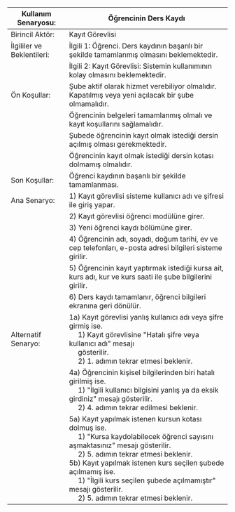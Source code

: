 
| Kullanım Senaryosu:        | Öğrencinin Ders Kaydı                                                                               |
| -------------------------- | --------------------------------------------------------------------------------------------------- |
| Birincil Aktör:            | Kayıt Görevlisi                                                                                     |
| İlgililer ve Beklentileri: | İlgili 1: Öğrenci. Ders kaydının başarılı bir şekilde tamamlanmış olmasını beklemektedir.           |
|                            | İlgili 2: Kayıt Görevlisi: Sistemin kullanımının kolay olmasını beklemektedir.                      |
| Ön Koşullar:               | Şube aktif olarak hizmet verebiliyor olmalıdır. Kapatılmış veya yeni açılacak bir şube olmamalıdır. |
|                            | Öğrencinin belgeleri tamamlanmış olmalı ve kayıt koşullarını sağlamalıdır.                          |
|                            | Şubede öğrencinin kayıt olmak istediği dersin açılmış olması gerekmektedir.                         |
|                            | Öğrencinin kayıt olmak istediği dersin kotası dolmamış olmalıdır.                                   |
| Son Koşullar:              | Öğrenci kaydının başarılı bir şekilde tamamlanması.                                                 |
| Ana Senaryo:               | 1) Kayıt görevlisi sisteme kullanıcı adı ve şifresi ile giriş yapar.                                |
|                            | 2) Kayıt görevlisi öğrenci modülüne girer.                                                          |
|                            | 3) Yeni öğrenci kaydı bölümüne girer.                                                               |
|                            | 4) Öğrencinin adı, soyadı, doğum tarihi, ev ve cep telefonları, e-posta adresi bilgileri sisteme girilir.             |
|                            | 5) Öğrencinin kayıt yaptırmak istediği kursa ait, kurs adı, kur ve kurs saati ile şube bilgilerini girilir.                                                          |
|                            | 6) Ders kaydı tamamlanır, öğrenci bilgileri ekranına geri dönülür.                                                    |
| Alternatif Senaryo:        | 1a) Kayıt görevlisi yanlış kullanıcı adı veya şifre girmiş ise.<br>  &emsp;  1) Kayıt görevlisine "Hatalı şifre veya kullanıcı adı" mesajı <br>  &emsp;  gösterilir.  <br>  &emsp; 2) 1. adımın tekrar etmesi beklenir.                                                    |
|                            | 4a) Öğrencinin kişisel bilgilerinden biri hatalı girilmiş ise. <br>  &emsp; 1) "İlgili kullanıcı bilgisini yanlış ya da eksik girdiniz" mesajı gösterilir.  <br>  &emsp; 2) 4. adımın tekrar edilmesi beklenir.   |
|                            | 5a) Kayıt yapılmak istenen kursun kotası dolmuş ise.  <br>  &emsp; 1) "Kursa kaydolabilecek öğrenci sayısını aşmaktasınız" mesajı gösterilir.  <br>  &emsp; 2) 5. adımın tekrar etmesi beklenir.   <br>   5b) Kayıt yapılmak istenen kurs seçilen şubede açılmamış ise. <br>  &emsp; 1) "İlgili kurs seçilen şubede açılmamıştır" mesajı gösterilir.  <br>  &emsp; 2) 5. adımın tekrar etmesi beklenir.                                                          |


